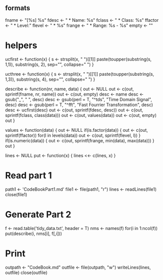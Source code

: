 ## formats
fname       <- "[%s] %s"
fdesc       <- "    * Name: %s"
fclass      <- "    * Class: %s"
ffactor     <- "    * Level:"
flevel      <- "        * %s"
frange      <- "    * Range: %s - %s"
empty       <- ""

# helpers
ucfirst <- function(x) {
  s <- strsplit(x, " ")[[1]]
  paste(toupper(substring(s, 1,1)), substring(s, 2), sep="", collapse=" ")
}

ucthree <- function(x) {
  s <- strsplit(x, " ")[[1]]
  paste(toupper(substring(s, 1,3)), substring(s, 4), sep="", collapse=" ")
}

describe <- function(nr, name, data) {
    out <- NULL
    out <- c(out, sprintf(fname, nr, name))
    out <- c(out, empty)
    desc <- name
    desc <- gsub("_", " ", desc)
    desc <- gsub(perl = T, "^tds", "Time Domain Signal", desc)
    desc <- gsub(perl = T, "^fft", "Fast Fourrier Transformation", desc)
    desc <- ucfirst(desc)
    out <- c(out, sprintf(fdesc, desc))
    out <- c(out, sprintf(fclass, class(data)))
    out <- c(out, values(data))
    out <- c(out, empty)
    out
}

values <- function(data) {
    out <- NULL
    if(is.factor(data)) {
        out <- c(out, sprintf(ffactor))
        for(l in levels(data))
            out <- c(out, sprintf(flevel, l))
    }
    if(is.numeric(data)) {
        out <- c(out, sprintf(frange, min(data), max(data)))
    }
    out
}

lines <- NULL
put <- function(x) { lines <<- c(lines, x) }

# Read part  1
path1 <- 'CodeBookPart1.md'
file1 <- file(path1, "r")
lines <- readLines(file1)
close(file1)

# Generate Part 2

f <- read.table('tidy_data.txt', header = T)
nms <- names(f)
for(i in 1:ncol(f)) put(describe(i, nms[i], f[,i]))

# Print
outpath <- "CodeBook.md"
outfile <- file(outpath, "w")
writeLines(lines, outfile)
close(outfile)

